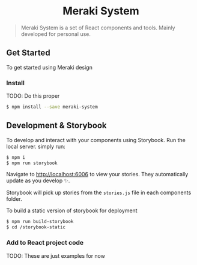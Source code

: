 <h1 align="center">
  Meraki System
</h1>

 > Meraki System is a set of React components and tools.  Mainly developed for personal use.

 ## Get Started

To get started using Meraki design

### Install

TODO: Do this proper
 ```bash
$ npm install --save meraki-system
```

## Development & Storybook

 To develop and interact with your components using Storybook. Run the local server. simply run:

 ```bash
$ npm i
$ npm run storybook
```

 Navigate to [http://localhost:6006](http://localhost:6006) to view your stories. They automatically update as you develop ✨.

 Storybook will pick up stories from the `stories.js` file in each components folder.

 To build a static version of storybook for deployment

 ```bash
 $ npm run build-storybook
 $ cd /storybook-static
 ```


### Add to React project code

TODO: These are just examples for now